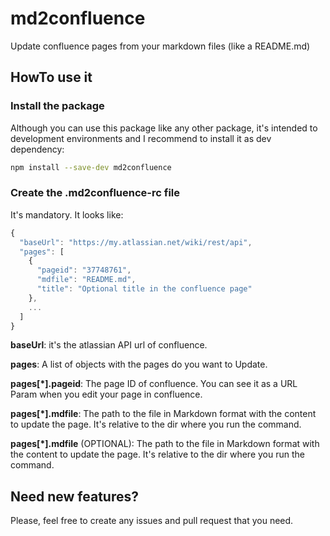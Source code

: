 # md2confluence
Update confluence pages from your markdown files (like a README.md)

## HowTo use it

### Install the package

Although you can use this package like any other package, it's intended to development environments and I recommend to install it as dev dependency:

```bash
npm install --save-dev md2confluence
```

### Create the .md2confluence-rc file

It's mandatory. It looks like:
```javascript
{
  "baseUrl": "https://my.atlassian.net/wiki/rest/api",
  "pages": [
    {
      "pageid": "37748761",
      "mdfile": "README.md",
      "title": "Optional title in the confluence page"
    },
    ...
  ]
}
```

__baseUrl__:
it's the atlassian API url of confluence.

__pages__:
A list of objects with the pages do you want to Update.

__pages[*].pageid__:
The page ID of confluence.
You can see it as a URL Param when you edit your page in confluence.

__pages[*].mdfile__:
The path to the file in Markdown format with the content to update the page.
It's relative to the dir where you run the command.

__pages[*].mdfile__ (OPTIONAL):
The path to the file in Markdown format with the content to update the page.
It's relative to the dir where you run the command.


## Need new features?

Please, feel free to create any issues and pull request that you need.
